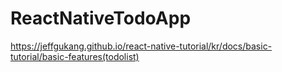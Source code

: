# ReactNativeTodoApp

https://jeffgukang.github.io/react-native-tutorial/kr/docs/basic-tutorial/basic-features(todolist)
